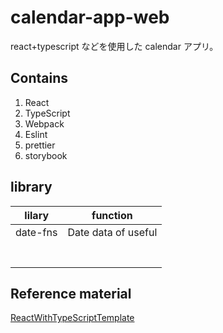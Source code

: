 # calendar-app-web

react+typescript などを使用した calendar アプリ。

## Contains

1. React
2. TypeScript
3. Webpack
4. Eslint
5. prettier
6. storybook

## library

| lilary   | function            |
| -------- | ------------------- |
| date-fns | Date data of useful |
|          |                     |
|          |                     |
|          |                     |
|          |                     |
|          |                     |
|          |                     |
|          |                     |

## Reference material

[ReactWithTypeScriptTemplate](https://github.com/I-s-23/ReactWithTypeScriptTemplate)
